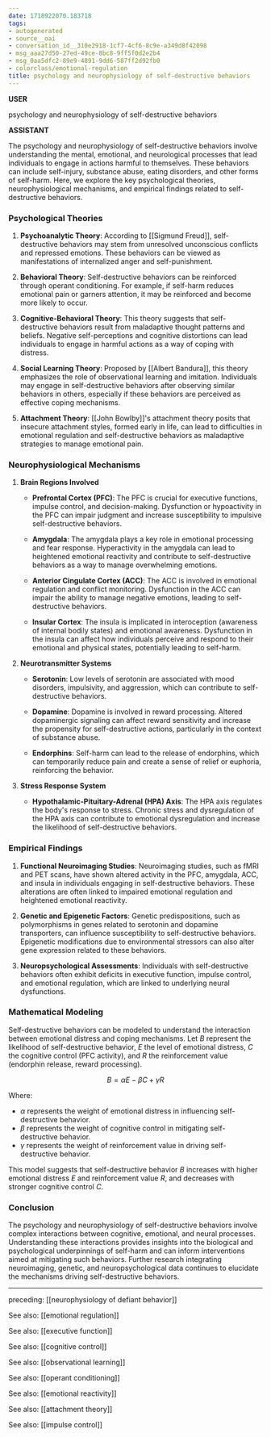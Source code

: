 ```yaml
---
date: 1718922070.183718
tags:
- autogenerated
- source__oai
- conversation_id__310e2918-1cf7-4cf6-8c9e-a349d8f42098
- msg_aaa27d50-27ed-49ce-8bc8-9ff5f0d2e2b4
- msg_0aa5dfc2-89e9-4891-9dd6-587ff2d92fb0
- colorclass/emotional-regulation
title: psychology and neurophysiology of self-destructive behaviors
---
```


**USER**

psychology and neurophysiology of self-destructive behaviors


**ASSISTANT**

The psychology and neurophysiology of self-destructive behaviors involve understanding the mental, emotional, and neurological processes that lead individuals to engage in actions harmful to themselves. These behaviors can include self-injury, substance abuse, eating disorders, and other forms of self-harm. Here, we explore the key psychological theories, neurophysiological mechanisms, and empirical findings related to self-destructive behaviors.

### Psychological Theories

1. **Psychoanalytic Theory**: According to [[Sigmund Freud]], self-destructive behaviors may stem from unresolved unconscious conflicts and repressed emotions. These behaviors can be viewed as manifestations of internalized anger and self-punishment.

2. **Behavioral Theory**: Self-destructive behaviors can be reinforced through operant conditioning. For example, if self-harm reduces emotional pain or garners attention, it may be reinforced and become more likely to occur.

3. **Cognitive-Behavioral Theory**: This theory suggests that self-destructive behaviors result from maladaptive thought patterns and beliefs. Negative self-perceptions and cognitive distortions can lead individuals to engage in harmful actions as a way of coping with distress.

4. **Social Learning Theory**: Proposed by [[Albert Bandura]], this theory emphasizes the role of observational learning and imitation. Individuals may engage in self-destructive behaviors after observing similar behaviors in others, especially if these behaviors are perceived as effective coping mechanisms.

5. **Attachment Theory**: [[John Bowlby]]'s attachment theory posits that insecure attachment styles, formed early in life, can lead to difficulties in emotional regulation and self-destructive behaviors as maladaptive strategies to manage emotional pain.

### Neurophysiological Mechanisms

1. **Brain Regions Involved**

   - **Prefrontal Cortex (PFC)**: The PFC is crucial for executive functions, impulse control, and decision-making. Dysfunction or hypoactivity in the PFC can impair judgment and increase susceptibility to impulsive self-destructive behaviors.
   
   - **Amygdala**: The amygdala plays a key role in emotional processing and fear response. Hyperactivity in the amygdala can lead to heightened emotional reactivity and contribute to self-destructive behaviors as a way to manage overwhelming emotions.
   
   - **Anterior Cingulate Cortex (ACC)**: The ACC is involved in emotional regulation and conflict monitoring. Dysfunction in the ACC can impair the ability to manage negative emotions, leading to self-destructive behaviors.
   
   - **Insular Cortex**: The insula is implicated in interoception (awareness of internal bodily states) and emotional awareness. Dysfunction in the insula can affect how individuals perceive and respond to their emotional and physical states, potentially leading to self-harm.

2. **Neurotransmitter Systems**

   - **Serotonin**: Low levels of serotonin are associated with mood disorders, impulsivity, and aggression, which can contribute to self-destructive behaviors.
   
   - **Dopamine**: Dopamine is involved in reward processing. Altered dopaminergic signaling can affect reward sensitivity and increase the propensity for self-destructive actions, particularly in the context of substance abuse.
   
   - **Endorphins**: Self-harm can lead to the release of endorphins, which can temporarily reduce pain and create a sense of relief or euphoria, reinforcing the behavior.

3. **Stress Response System**

   - **Hypothalamic-Pituitary-Adrenal (HPA) Axis**: The HPA axis regulates the body's response to stress. Chronic stress and dysregulation of the HPA axis can contribute to emotional dysregulation and increase the likelihood of self-destructive behaviors.

### Empirical Findings

1. **Functional Neuroimaging Studies**: Neuroimaging studies, such as fMRI and PET scans, have shown altered activity in the PFC, amygdala, ACC, and insula in individuals engaging in self-destructive behaviors. These alterations are often linked to impaired emotional regulation and heightened emotional reactivity.

2. **Genetic and Epigenetic Factors**: Genetic predispositions, such as polymorphisms in genes related to serotonin and dopamine transporters, can influence susceptibility to self-destructive behaviors. Epigenetic modifications due to environmental stressors can also alter gene expression related to these behaviors.

3. **Neuropsychological Assessments**: Individuals with self-destructive behaviors often exhibit deficits in executive function, impulse control, and emotional regulation, which are linked to underlying neural dysfunctions.

### Mathematical Modeling

Self-destructive behaviors can be modeled to understand the interaction between emotional distress and coping mechanisms. Let $B$ represent the likelihood of self-destructive behavior, $E$ the level of emotional distress, $C$ the cognitive control (PFC activity), and $R$ the reinforcement value (endorphin release, reward processing).

$$
B = \alpha E - \beta C + \gamma R
$$

Where:
- $\alpha$ represents the weight of emotional distress in influencing self-destructive behavior.
- $\beta$ represents the weight of cognitive control in mitigating self-destructive behavior.
- $\gamma$ represents the weight of reinforcement value in driving self-destructive behavior.

This model suggests that self-destructive behavior $B$ increases with higher emotional distress $E$ and reinforcement value $R$, and decreases with stronger cognitive control $C$.

### Conclusion

The psychology and neurophysiology of self-destructive behaviors involve complex interactions between cognitive, emotional, and neural processes. Understanding these interactions provides insights into the biological and psychological underpinnings of self-harm and can inform interventions aimed at mitigating such behaviors. Further research integrating neuroimaging, genetic, and neuropsychological data continues to elucidate the mechanisms driving self-destructive behaviors.


---

preceding: [[neurophysiology of defiant behavior]]

See also: [[emotional regulation]]


See also: [[executive function]]


See also: [[cognitive control]]


See also: [[observational learning]]


See also: [[operant conditioning]]


See also: [[emotional reactivity]]


See also: [[attachment theory]]


See also: [[impulse control]]